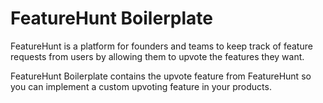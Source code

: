 # FeatureHunt Boilerplate

FeatureHunt is a platform for founders and teams to keep track of feature requests from users by allowing them to upvote the features they want.

FeatureHunt Boilerplate contains the upvote feature from FeatureHunt so you can implement a custom upvoting feature in your products.



